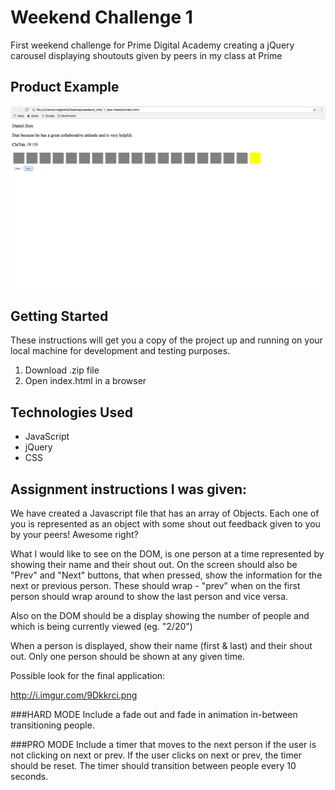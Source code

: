 # Weekend Challenge 1

First weekend challenge for Prime Digital Academy creating a jQuery carousel displaying shoutouts given by peers in my class at Prime

## Product Example

![carousel](carousel.png)

## Getting Started

These instructions will get you a copy of the project up and running on your local machine for development and testing purposes.

1. Download .zip file
2. Open index.html in a browser

## Technologies Used

- JavaScript
- jQuery
- CSS

## Assignment instructions I was given:

We have created a Javascript file that has an array of Objects. Each one of you is represented as an object with some shout out feedback given to you by your peers! Awesome right?

What I would like to see on the DOM, is one person at a time represented by showing their name and their shout out. On the screen should also be "Prev" and "Next" buttons, that when pressed, show the information for the next or previous person. These should wrap - "prev" when on the first person should wrap around to show the last person and vice versa. 

Also on the DOM should be a display showing the number of people and which is being currently viewed (eg. "2/20")

When a person is displayed, show their name (first & last) and their shout out. Only one person should be shown at any given time. 

Possible look for the final application:

http://i.imgur.com/9Dkkrci.png

###HARD MODE
Include a fade out and fade in animation in-between transitioning people.

###PRO MODE
Include a timer that moves to the next person if the user is not clicking on next or prev. If the user clicks on next or prev, the timer should be reset. The timer should transition between people every 10 seconds. 
